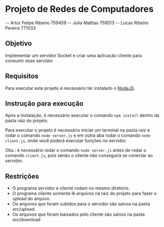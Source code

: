 # Projeto de Redes de Computadores

-- Artur Felipe Ribeiro 759459
-- Julia Mattias 759513
-- Lucas Ribeiro Pereira 771033 

## Objetivo
Implementar um servidor Socket e criar uma aplicação cliente para consumir esse servidor

## Requisitos
Para executar este projeto é necessário ter instalado o [NodeJS](https://nodejs.org/en/).

## Instrução para execução
Após a instalação, é necessário executar o comando `npm install` dentro da pasta raiz do projeto.

Para executar o projeto é necessário iniciar um terminal na pasta raiz e rodar o comando `node server.js` e em outra aba rodar o comando `node client.js`, onde você poderá executar funções no servidor.

Obs.: é necessário rodar o comando `node server.js` antes de rodar o comando `client.js`, pois senão o cliente não conseguirá se conectar ao servidor.

## Restrições
- O programa servidor e cliente rodam no mesmo diretório.
- O programa cliente somente lê arquivos na raiz do projeto para fazer o upload do arquivo.
- Os arquivos que foram subidos para o servidor são salvos na pasta src/upload.
- Os arquivos que foram baixados pelo cliente são salvos na pasta src/download